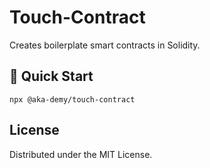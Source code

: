 # Touch-Contract

Creates boilerplate smart contracts in Solidity.


## 🔑 Quick Start

```shell
npx @aka-demy/touch-contract
```


## License

Distributed under the MIT License.
